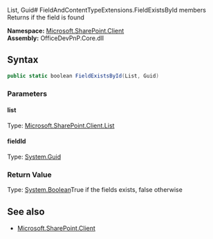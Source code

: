 List, Guid# FieldAndContentTypeExtensions.FieldExistsById members
Returns if the field is found  

**Namespace:** [Microsoft.SharePoint.Client](Microsoft.SharePoint.Client.md)  
**Assembly:** OfficeDevPnP.Core.dll  
## Syntax
```C#
public static boolean FieldExistsById(List, Guid)
```
### Parameters
#### list
Type: [Microsoft.SharePoint.Client.List](Microsoft.SharePoint.Client.List.md) 
#### 
#### fieldId
Type: [System.Guid](System.Guid.md) 
#### 
### Return Value
Type: [System.Boolean](System.Boolean.md)True if the fields exists, false otherwise
## See also
- [Microsoft.SharePoint.Client](Microsoft.SharePoint.Client.md)

